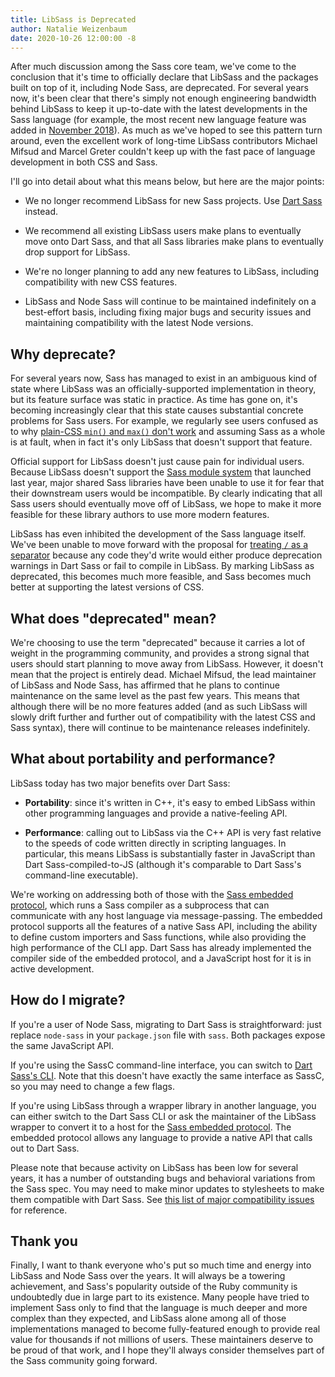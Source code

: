 ```yaml
---
title: LibSass is Deprecated
author: Natalie Weizenbaum
date: 2020-10-26 12:00:00 -8
---
```


After much discussion among the Sass core team, we've come to the conclusion
that it's time to officially declare that LibSass and the packages built on top
of it, including Node Sass, are deprecated. For several years now, it's been
clear that there's simply not enough engineering bandwidth behind LibSass to
keep it up-to-date with the latest developments in the Sass language (for
example, the most recent new language feature was added in [November 2018]). As
much as we've hoped to see this pattern turn around, even the excellent work of
long-time LibSass contributors Michael Mifsud and Marcel Greter couldn't keep up
with the fast pace of language development in both CSS and Sass.

[November 2018]: https://github.com/sass/libsass/releases/tag/3.5.5

I'll go into detail about what this means below, but here are the major points:

* We no longer recommend LibSass for new Sass projects. Use [Dart Sass] instead.

  [Dart Sass]: /dart-sass

* We recommend all existing LibSass users make plans to eventually move onto
  Dart Sass, and that all Sass libraries make plans to eventually drop support
  for LibSass.

* We're no longer planning to add any new features to LibSass, including
  compatibility with new CSS features.

* LibSass and Node Sass will continue to be maintained indefinitely on a
  best-effort basis, including fixing major bugs and security issues and
  maintaining compatibility with the latest Node versions.

## Why deprecate?

For several years now, Sass has managed to exist in an ambiguous kind of state
where LibSass was an officially-supported implementation in theory, but its
feature surface was static in practice. As time has gone on, it's becoming
increasingly clear that this state causes substantial concrete problems for Sass
users. For example, we regularly see users confused as to why [plain-CSS `min()`
and `max()` don't work] and assuming Sass as a whole is at fault, when in fact
it's only LibSass that doesn't support that feature.

[plain-CSS `min()` and `max()` don't work]: https://github.com/sass/sass/issues/2849

Official support for LibSass doesn't just cause pain for individual users.
Because LibSass doesn't support the [Sass module system] that launched last
year, major shared Sass libraries have been unable to use it for fear that their
downstream users would be incompatible. By clearly indicating that all Sass
users should eventually move off of LibSass, we hope to make it more feasible
for these library authors to use more modern features.

[Sass module system]: /blog/the-module-system-is-launched

LibSass has even inhibited the development of the Sass language itself. We've
been unable to move forward with the proposal for [treating `/` as a separator]
because any code they'd write would either produce deprecation warnings in Dart
Sass or fail to compile in LibSass. By marking LibSass as deprecated, this
becomes much more feasible, and Sass becomes much better at supporting the
latest versions of CSS.

[treating `/` as a separator]: https://github.com/sass/sass/blob/main/accepted/slash-separator.md

## What does "deprecated" mean?

We're choosing to use the term "deprecated" because it carries a lot of weight
in the programming community, and provides a strong signal that users should
start planning to move away from LibSass. However, it doesn't mean that the
project is entirely dead. Michael Mifsud, the lead maintainer of LibSass and
Node Sass, has affirmed that he plans to continue maintenance on the same level
as the past few years. This means that although there will be no more features
added (and as such LibSass will slowly drift further and further out of
compatibility with the latest CSS and Sass syntax), there will continue to be
maintenance releases indefinitely.

## What about portability and performance?

LibSass today has two major benefits over Dart Sass:

* **Portability**: since it's written in C++, it's easy to embed LibSass within
  other programming languages and provide a native-feeling API.

* **Performance**: calling out to LibSass via the C++ API is very fast relative
  to the speeds of code written directly in scripting languages. In particular,
  this means LibSass is substantially faster in JavaScript than Dart
  Sass-compiled-to-JS (although it's comparable to Dart Sass's command-line
  executable).

We're working on addressing both of those with the [Sass embedded protocol],
which runs a Sass compiler as a subprocess that can communicate with any host
language via message-passing. The embedded protocol supports all the features of
a native Sass API, including the ability to define custom importers and Sass
functions, while also providing the high performance of the CLI app. Dart Sass
has already implemented the compiler side of the embedded protocol, and a
JavaScript host for it is in active development.

[Sass embedded protocol]: https://github.com/sass/embedded-protocol

## How do I migrate?

If you're a user of Node Sass, migrating to Dart Sass is straightforward: just
replace `node-sass` in your `package.json` file with `sass`. Both packages
expose the same JavaScript API.

If you're using the SassC command-line interface, you can switch to [Dart Sass's
CLI]. Note that this doesn't have exactly the same interface as SassC, so you
may need to change a few flags.

[Dart Sass's CLI]: /documentation/cli/dart-sass

If you're using LibSass through a wrapper library in another language, you can
either switch to the Dart Sass CLI or ask the maintainer of the LibSass wrapper
to convert it to a host for the [Sass embedded protocol]. The embedded protocol
allows any language to provide a native API that calls out to Dart Sass.

Please note that because activity on LibSass has been low for several years, it
has a number of outstanding bugs and behavioral variations from the Sass spec.
You may need to make minor updates to stylesheets to make them compatible with
Dart Sass. See [this list of major compatibility issues] for reference.

[this list of major compatibility issues]: https://github.com/sass/libsass/issues?q=is%3Aopen+is%3Aissue+label%3A%22Compatibility+-+P1+%E2%9A%A0%EF%B8%8F%22

## Thank you

Finally, I want to thank everyone who's put so much time and energy into LibSass
and Node Sass over the years. It will always be a towering achievement, and
Sass's popularity outside of the Ruby community is undoubtedly due in large part
to its existence. Many people have tried to implement Sass only to find that the
language is much deeper and more complex than they expected, and LibSass alone
among all of those implementations managed to become fully-featured enough to
provide real value for thousands if not millions of users. These maintainers
deserve to be proud of that work, and I hope they'll always consider themselves
part of the Sass community going forward.

